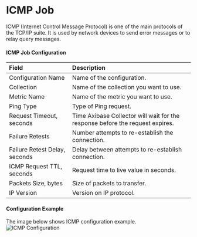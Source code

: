 # ICMP Job
ICMP (Internet Control Message Protocol) is one of the main protocols of the TCP/IP suite. It is used by network devices to send error messages or to relay query messages.

#### ICMP Job Configuration

| Field       | Description   |
|:-------------|:--------------|
| Configuration Name     | Name of the configuration. |
| Collection     |  Name of the collection you want to use. |
| Metric Name | Name of the metric you want to use. |
| Ping Type | Type of Ping request. |
| Request Timeout, seconds | Time Axibase Collector will wait for the response before the request expires. |
| Failure Retests | Number attempts to re-establish the connection.  |
| Failure Retest Delay, seconds	|  Delay between attempts to re-establish connection.  |
| ICMP Request TTL, seconds |  Request time to live value in seconds.   |
| Packets Size, bytes | Size of packets to transfer.   |
| IP Version |   Version on IP protocol.  |

#### Configuration Example
The image below shows ICMP configuration example. 
![ICMP Configuration](https://axibase.com/wp-content/uploads/2014/06/icmp_job.png)
